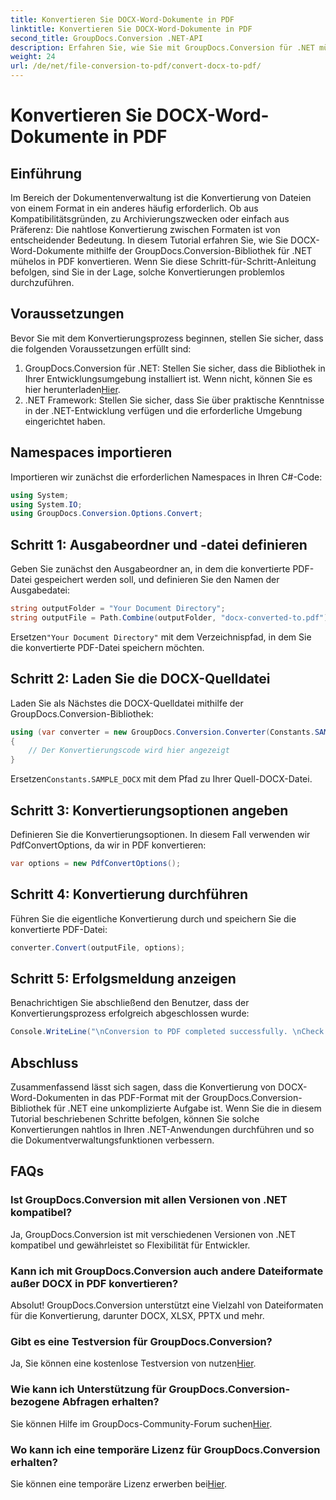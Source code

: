 ```yaml
---
title: Konvertieren Sie DOCX-Word-Dokumente in PDF
linktitle: Konvertieren Sie DOCX-Word-Dokumente in PDF
second_title: GroupDocs.Conversion .NET-API
description: Erfahren Sie, wie Sie mit GroupDocs.Conversion für .NET mühelos DOCX-Word-Dokumente in PDF konvertieren. Erweitern Sie Ihre Funktionen zur Dokumentenverwaltung.
weight: 24
url: /de/net/file-conversion-to-pdf/convert-docx-to-pdf/
---
```


# Konvertieren Sie DOCX-Word-Dokumente in PDF

## Einführung
Im Bereich der Dokumentenverwaltung ist die Konvertierung von Dateien von einem Format in ein anderes häufig erforderlich. Ob aus Kompatibilitätsgründen, zu Archivierungszwecken oder einfach aus Präferenz: Die nahtlose Konvertierung zwischen Formaten ist von entscheidender Bedeutung. In diesem Tutorial erfahren Sie, wie Sie DOCX-Word-Dokumente mithilfe der GroupDocs.Conversion-Bibliothek für .NET mühelos in PDF konvertieren. Wenn Sie diese Schritt-für-Schritt-Anleitung befolgen, sind Sie in der Lage, solche Konvertierungen problemlos durchzuführen.
## Voraussetzungen
Bevor Sie mit dem Konvertierungsprozess beginnen, stellen Sie sicher, dass die folgenden Voraussetzungen erfüllt sind:
1.  GroupDocs.Conversion für .NET: Stellen Sie sicher, dass die Bibliothek in Ihrer Entwicklungsumgebung installiert ist. Wenn nicht, können Sie es hier herunterladen[Hier](https://releases.groupdocs.com/conversion/net/).
2. .NET Framework: Stellen Sie sicher, dass Sie über praktische Kenntnisse in der .NET-Entwicklung verfügen und die erforderliche Umgebung eingerichtet haben.

## Namespaces importieren
Importieren wir zunächst die erforderlichen Namespaces in Ihren C#-Code:
```csharp
using System;
using System.IO;
using GroupDocs.Conversion.Options.Convert;
```
## Schritt 1: Ausgabeordner und -datei definieren
Geben Sie zunächst den Ausgabeordner an, in dem die konvertierte PDF-Datei gespeichert werden soll, und definieren Sie den Namen der Ausgabedatei:
```csharp
string outputFolder = "Your Document Directory";
string outputFile = Path.Combine(outputFolder, "docx-converted-to.pdf");
```
 Ersetzen`"Your Document Directory"` mit dem Verzeichnispfad, in dem Sie die konvertierte PDF-Datei speichern möchten.
## Schritt 2: Laden Sie die DOCX-Quelldatei
Laden Sie als Nächstes die DOCX-Quelldatei mithilfe der GroupDocs.Conversion-Bibliothek:
```csharp
using (var converter = new GroupDocs.Conversion.Converter(Constants.SAMPLE_DOCX))
{
    // Der Konvertierungscode wird hier angezeigt
}
```
 Ersetzen`Constants.SAMPLE_DOCX` mit dem Pfad zu Ihrer Quell-DOCX-Datei.
## Schritt 3: Konvertierungsoptionen angeben
Definieren Sie die Konvertierungsoptionen. In diesem Fall verwenden wir PdfConvertOptions, da wir in PDF konvertieren:
```csharp
var options = new PdfConvertOptions();
```
## Schritt 4: Konvertierung durchführen
Führen Sie die eigentliche Konvertierung durch und speichern Sie die konvertierte PDF-Datei:
```csharp
converter.Convert(outputFile, options);
```
## Schritt 5: Erfolgsmeldung anzeigen
Benachrichtigen Sie abschließend den Benutzer, dass der Konvertierungsprozess erfolgreich abgeschlossen wurde:
```csharp
Console.WriteLine("\nConversion to PDF completed successfully. \nCheck output in {0}", outputFolder);
```

## Abschluss
Zusammenfassend lässt sich sagen, dass die Konvertierung von DOCX-Word-Dokumenten in das PDF-Format mit der GroupDocs.Conversion-Bibliothek für .NET eine unkomplizierte Aufgabe ist. Wenn Sie die in diesem Tutorial beschriebenen Schritte befolgen, können Sie solche Konvertierungen nahtlos in Ihren .NET-Anwendungen durchführen und so die Dokumentverwaltungsfunktionen verbessern.
## FAQs
### Ist GroupDocs.Conversion mit allen Versionen von .NET kompatibel?
Ja, GroupDocs.Conversion ist mit verschiedenen Versionen von .NET kompatibel und gewährleistet so Flexibilität für Entwickler.
### Kann ich mit GroupDocs.Conversion auch andere Dateiformate außer DOCX in PDF konvertieren?
Absolut! GroupDocs.Conversion unterstützt eine Vielzahl von Dateiformaten für die Konvertierung, darunter DOCX, XLSX, PPTX und mehr.
### Gibt es eine Testversion für GroupDocs.Conversion?
 Ja, Sie können eine kostenlose Testversion von nutzen[Hier](https://releases.groupdocs.com/).
### Wie kann ich Unterstützung für GroupDocs.Conversion-bezogene Abfragen erhalten?
 Sie können Hilfe im GroupDocs-Community-Forum suchen[Hier](https://forum.groupdocs.com/c/conversion/11).
### Wo kann ich eine temporäre Lizenz für GroupDocs.Conversion erhalten?
 Sie können eine temporäre Lizenz erwerben bei[Hier](https://purchase.groupdocs.com/temporary-license/).